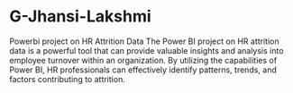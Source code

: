 # G-Jhansi-Lakshmi
Powerbi project on HR Attrition Data
The Power BI project on HR attrition data is a powerful tool that can provide valuable insights and analysis into employee turnover within an organization. By utilizing the capabilities of Power BI, HR professionals can effectively identify patterns, trends, and factors contributing to attrition.
